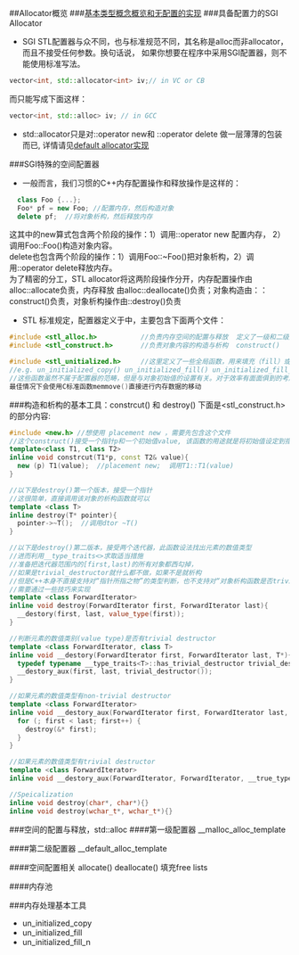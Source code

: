 ##Allocator概览
###[基本类型概念概览和无配置的实现](Basic.md)
###具备配置力的SGI Allocator
- SGI STL配置器与众不同，也与标准规范不同，其名称是alloc而非allocator，而且不接受任何参数。换句话说，
如果你想要在程序中采用SGI配置器，则不能使用标准写法。    
```cpp
vector<int, std::allocator<int> iv;// in VC or CB
```    
而只能写成下面这样：    
```cpp
vector<int, std::alloc> iv; // in GCC
```
- std::allocator只是对::operator new和 ::operator delete 做一层薄薄的包装而已,
详情请见[default allocator实现](defalloc.h)

###SGI特殊的空间配置器
- 一般而言，我们习惯的C++内存配置操作和释放操作是这样的：    
```cpp
  class Foo {...};
  Foo* pf = new Foo; //配置内存，然后构造对象
  delete pf;  //将对象析构，然后释放内存
```    
这其中的new算式包含两个阶段的操作：1）调用::operator new 配置内存， 2）调用Foo::Foo()构造对象内容。    
delete也包含两个阶段的操作：1）调用Foo::~Foo()把对象析构，2）调用::operator delete释放内存。     
为了精密的分工，STL allocator将这两阶段操作分开，内存配置操作由alloc::allocate负责，内存释放
由alloc::deallocate()负责；对象构造由：：construct()负责，对象析构操作由::destroy()负责    
- STL 标准规定，配置器定义于<memory>中，主要包含下面两个文件：   
```cpp
#include <stl_alloc.h>           //负责内存空间的配置与释放  定义了一级和二级配置器。配置器名为alloc
#include <stl_construct.h>       //负责对象内容的构造与析构  construct()   destroy()

#include <stl_unitialized.h>     //这里定义了一些全局函数，用来填充（fill）或者 复制(copy)大块内存数据
//e.g. un_initialized_copy() un_initialized_fill() un_initialized_fill_n()
//这些函数虽然不属于配置器的范畴，但是与对象初始值的设置有关。对于效率有面面俱到的考虑。最差情况下会用constrcut()，
最佳情况下会使用C标准函数memmove()直接进行内存数据的移动
 ```

###构造和析构的基本工具：constrcut() 和 destroy()
下面是<stl_construct.h>的部分内容:    
```cpp
#include <new.h> //想使用 placement new ，需要先包含这个文件
//这个construct()接受一个指针p和一个初始值value, 该函数的用途就是将初始值设定到指针所指的空间上。
template<class T1, class T2>
inline void constrcut(T1*p, const T2& value){
  new (p) T1(value);  //placement new;  调用T1::T1(value)
}

//以下是destroy()第一个版本，接受一个指针
//这很简单，直接调用该对象的析构函数就可以
template <class T>
inline destroy(T* pointer){
  pointer->~T();  //调用dtor ~T()
}

//以下是destroy()第二版本，接受两个迭代器，此函数设法找出元素的数值类型
//进而利用__type_traits<>求取适当措施
//准备把迭代器范围内的[first,last)的所有对象都西勾掉，
//如果是trivial_destructor就什么都不做，如果不是就析构
//但是C++本身不直接支持对“指针所指之物”的类型判断，也不支持对“对象析构函数是否trivial”的判断
//需要通过一些技巧来实现
template <class ForwardIterator>
inline void destroy(ForwardIterator first, ForwardIterator last){
  __destory(first, last, value_type(first));
}

//判断元素的数值类别(value type)是否有trivial destructor
template <class ForwardIterator, class T>
inline void __destory(ForwardIterator first, ForwardIterator last, T*){
  typedef typename __type_traits<T>::has_trivial_destructor trivial_destructor;
  __destory_aux(first, last, trivial_destructor());
}

//如果元素的数值类型有non-trivial destructor
template <class ForwardIterator>
inline void __destory_aux(ForwardIterator first, ForwardIterator last, __false_type){
  for (; first < last; first++) {
    destroy(&* first);
  }
}

//如果元素的数值类型有trivial destructor
template <class ForwardIterator>
inline void __destory_aux(ForwardIterator, ForwardIterator, __true_type){}

//Speicalization
inline void destroy(char*, char*){}
inline void destroy(wchar_t*, wchar_t*){}
```

###空间的配置与释放，std::alloc
####第一级配置器 __malloc_alloc_template   

####第二级配置器 __default_alloc_template

####空间配置相关  allocate()  deallocate()  填充free lists

####内存池

###内存处理基本工具
- un_initialized_copy
- un_initialized_fill
- un_initialized_fill_n
